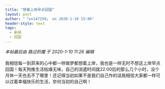 ```yaml
---
title: "想着上岸早点回国"
layout: post
author: "「xx147258」 on 2020-1-10 15:06"
header-style: text
tags:
  - 新闻
  - 回国
---
```


<head></head>
<body>
 <i class="pstatus"> 本帖最后由 路过的魔 于 2020-1-10 11:26 编辑 </i>
 <br> 
 <br> 我相信每一到菲来的心中都一样做梦都想着上岸，我也是一样无时不想这上岸早点回国！每天狗推生活枯燥无味，自己的消遣时间就22:00后的那么几个小时，没个月休一天也去不了哪里！还记得当初如果不是我们自己作的话我相信大家都一样可以过着幸福快乐的生活，奈何当初的自己啊！&nbsp; &nbsp;&nbsp; &nbsp;&nbsp; &nbsp;&nbsp; &nbsp;&nbsp; &nbsp;&nbsp; &nbsp;&nbsp; &nbsp;&nbsp; &nbsp;&nbsp; &nbsp;&nbsp; &nbsp;&nbsp; &nbsp;&nbsp;&nbsp;
 <br> 
 <br>
</body>


